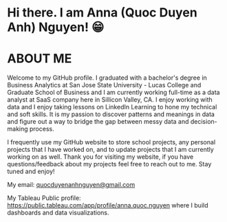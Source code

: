 # Hi there. I am Anna (Quoc Duyen Anh) Nguyen! 😁 

# ABOUT ME

Welcome to my GitHub profile. I graduated with a bachelor's degree in Business Analytics at San Jose State University - Lucas College and Graduate School of Business and I am currently working full-time as a data analyst at SaaS company here in Sillicon Valley, CA. I enjoy working with data and I enjoy taking lessons on LinkedIn Learning to hone my technical and soft skills. It is my passion to discover patterns and meanings in data and figure out a way to bridge the gap between messy data and decision-making process. 

I frequently use my GitHub website to store school projects, any personal projects that I have worked on, and to update projects that I am currently working on as well. Thank you for visiting my website, if you have questions/feedback about my projects feel free to reach out to me. Stay tuned and enjoy! 

My email: quocduyenanhnguyen@gmail.com

My Tableau Public profile: https://public.tableau.com/app/profile/anna.quoc.nguyen where I build dashboards and data visualizations. 

